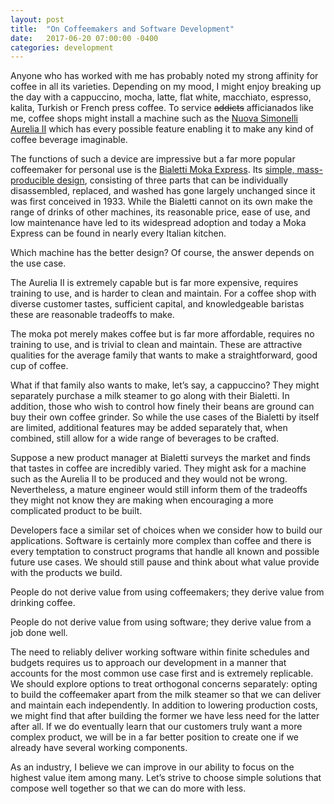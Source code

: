 ```yaml
---
layout: post
title:  "On Coffeemakers and Software Development"
date:   2017-06-20 07:00:00 -0400
categories: development
---
```

Anyone who has worked with me has probably noted my strong affinity for coffee in all its varieties. Depending on my mood, I might enjoy breaking up the day with a cappuccino, mocha, latte, flat white, macchiato, espresso, kalita, Turkish or French press coffee. To service ~~addicts~~ afficianados like me, coffee shops might install a machine such as the [Nuova Simonelli Aurelia II](http://www.espressooutlet.net/nuova-simonelli-aurelia-ii-3-group-volumetric-commercial-espresso-machine/?gclid=CjwKEAjwgtTJBRDRmd6ZtLrGyxwSJAA7Fy-hbcwuCgwe5SXEYga9gK-2UDlptcv1Wvdx5ZIqP72axhoCQEvw_wcB) which has every possible feature enabling it to make any kind of coffee beverage imaginable. 

The functions of such a device are impressive but a far more popular coffeemaker for personal use is the [Bialetti Moka Express](http://www.bialetti.com/coffee/stovetop/moka-express-c-1_7_22.html). Its [simple, mass-producible design](https://en.wikipedia.org/wiki/Moka_pot#Brewing_coffee_with_a_moka_pot), consisting of three parts that can be individually disassembled, replaced, and washed has gone largely unchanged since it was first conceived in 1933. While the Bialetti cannot on its own make the range of drinks of other machines, its reasonable price, ease of use, and low maintenance have led to its widespread adoption and today a Moka Express can be found in nearly every Italian kitchen.

Which machine has the better design? Of course, the answer depends on the use case. 

The Aurelia II is extremely capable but is far more expensive, requires training to use, and is harder to clean and maintain. For a coffee shop with diverse customer tastes, sufficient capital, and knowledgeable baristas these are reasonable tradeoffs to make. 

The moka pot merely makes coffee but is far more affordable, requires no training to use, and is trivial to clean and maintain. These are attractive qualities for the average family that wants to make a straightforward, good cup of coffee.

What if that family also wants to make, let’s say, a cappuccino? They might separately purchase a milk steamer to go along with their Bialetti. In addition, those who wish to control how finely their beans are ground can buy their own coffee grinder. So while the use cases of the Bialetti by itself are limited, additional features may be added separately that, when combined, still allow for a wide range of beverages to be crafted.

Suppose a new product manager at Bialetti surveys the market and finds that tastes in coffee are incredibly varied. They might ask for a machine such as the Aurelia II to be produced and they would not be wrong. Nevertheless, a mature engineer would still inform them of the tradeoffs they might not know they are making when encouraging a more complicated product to be built.

Developers face a similar set of choices when we consider how to build our applications. Software is certainly more complex than coffee and there is every temptation to construct programs that handle all known and possible future use cases. We should still pause and think about what value provide with the products we build.

People do not derive value from using coffeemakers; they derive value from drinking coffee.

People do not derive value from using software; they derive value from a job done well.

The need to reliably deliver working software within finite schedules and budgets requires us to approach our development in a manner that accounts for the most common use case first and is extremely replicable. We should explore options to treat orthogonal concerns separately: opting to build the coffeemaker apart from the milk steamer so that we can deliver and maintain each independently. In addition to lowering production costs, we might find that after building the former we have less need for the latter after all. If we do eventually learn that our customers truly want a more complex product, we will be in a far better position to create one if we already have several working components.

As an industry, I believe we can improve in our ability to focus on the highest value item among many. Let’s strive to choose simple solutions that compose well together so that we can do more with less.